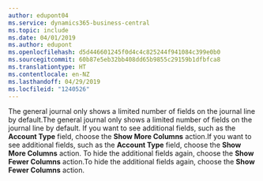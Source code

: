```yaml
---
author: edupont04
ms.service: dynamics365-business-central
ms.topic: include
ms.date: 04/01/2019
ms.author: edupont
ms.openlocfilehash: d5d446601245f0d4c4c825244f941084c399e0b0
ms.sourcegitcommit: 60b87e5eb32bb408dd65b9855c29159b1dfbfca8
ms.translationtype: HT
ms.contentlocale: en-NZ
ms.lasthandoff: 04/29/2019
ms.locfileid: "1240526"
---
```

<span data-ttu-id="74f97-101">The general journal only shows a limited number of fields on the journal line by default.</span><span class="sxs-lookup"><span data-stu-id="74f97-101">The general journal only shows a limited number of fields on the journal line by default.</span></span> <span data-ttu-id="74f97-102">If you want to see additional fields, such as the **Account Type** field, choose the **Show More Columns** action.</span><span class="sxs-lookup"><span data-stu-id="74f97-102">If you want to see additional fields, such as the **Account Type** field, choose the **Show More Columns** action.</span></span> <span data-ttu-id="74f97-103">To hide the additional fields again, choose the **Show Fewer Columns** action.</span><span class="sxs-lookup"><span data-stu-id="74f97-103">To hide the additional fields again, choose the **Show Fewer Columns** action.</span></span>  
